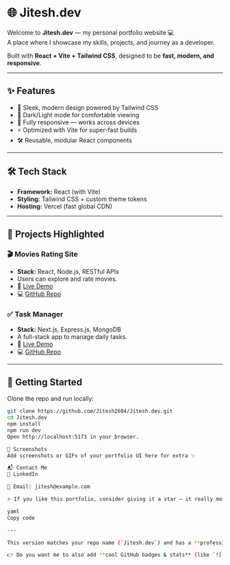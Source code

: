 # 🌐 Jitesh.dev

Welcome to **Jitesh.dev** — my personal portfolio website 💻  
A place where I showcase my skills, projects, and journey as a developer.  

Built with **React + Vite + Tailwind CSS**, designed to be **fast, modern, and responsive**.  

---

## ✨ Features
- 🎨 Sleek, modern design powered by Tailwind CSS  
- 🌙 Dark/Light mode for comfortable viewing  
- 📱 Fully responsive — works across devices  
- ⚡ Optimized with Vite for super-fast builds  
- 🛠️ Reusable, modular React components  

---

## 🛠️ Tech Stack
- **Framework:** React (with Vite)  
- **Styling:** Tailwind CSS + custom theme tokens  
- **Hosting:** Vercel (fast global CDN)  

---

## 📂 Projects Highlighted
### 🎬 Movies Rating Site
- **Stack:** React, Node.js, RESTful APIs  
- Users can explore and rate movies.  
- 🔗 [Live Demo](https://movies-rating-site.vercel.app)  
- 💻 [GitHub Repo](https://github.com/Jitesh2604/Movies_Rating_Site)  

### ✅ Task Manager
- **Stack:** Next.js, Express.js, MongoDB  
- A full-stack app to manage daily tasks.  
- 🔗 [Live Demo](https://task-manager-rust-ten.vercel.app)  
- 💻 [GitHub Repo](https://github.com/Jitesh2604/Task_Manager)  

---

## 🚀 Getting Started

Clone the repo and run locally:

```bash
git clone https://github.com/Jitesh2604/Jitesh.dev.git
cd Jitesh.dev
npm install
npm run dev
Open http://localhost:5173 in your browser.

📸 Screenshots
Add screenshots or GIFs of your portfolio UI here for extra ✨

📬 Contact Me
💼 LinkedIn

📧 Email: jitesh@example.com

⭐ If you like this portfolio, consider giving it a star — it really motivates me!

yaml
Copy code

---

This version matches your repo name (`Jitesh.dev`) and has a **professional developer vibe**.  

👉 Do you want me to also add **cool GitHub badges & stats** (like `![[React](https://img.shields.io/badge/React-20232A?logo=react&logoColor=61DAFB)` and GitHub streak stats) to make the README more flashy for recruiters?
